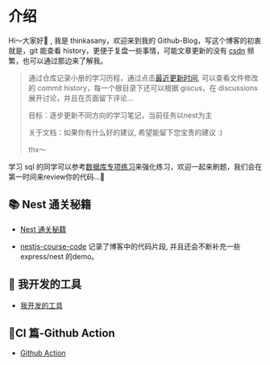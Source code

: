 # 介绍

Hi～大家好👋 , 我是 thinkasany，欢迎来到我的 Github-Blog，写这个博客的初衷就是，git 能查看 history，更便于复盘一些事情，可能文章更新的没有 [csdn](https://blog.csdn.net/daddykei?type=blog) 频繁，也可以通过那边来了解我。

> 通过仓库记录小册的学习历程，通过点击[最近更新时间](https://github.com/thinkasany/docsify-lastModified), 可以查看文件修改的 commit history，每一个根目录下还可以根据 giscus，在 discussions 展开讨论，并且在页面留下评论...
>
> 目标：逐步更新不同方向的学习笔记，当前任务以nest为主
>
> 关于文档：如果你有什么好的建议, 希望能留下您宝贵的建议 :)
>
> thx～

学习 sql 的同学可以参考[数据库专项练习](https://doocs.github.io/leetcode/#/database-solution/)来强化练习，欢迎一起来刷题，我们会在第一时间来review你的代码...👏

## 📚 Nest 通关秘籍

- [Nest 通关秘籍](/docs/nest/README.md)

- [nestjs-course-code](https://github.com/thinkasany/nestjs-course-code)
  记录了博客中的代码片段, 并且还会不断补充一些 express/nest 的demo。

## 🔧 我开发的工具

- [我开发的工具](/docs/mytools/README.md)

## 🤖️CI 篇-Github Action

- [Github Action](/docs/ci/github-action.md)
